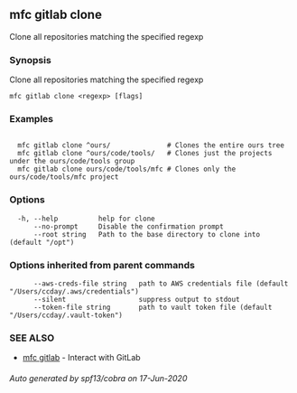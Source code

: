 ## mfc gitlab clone

Clone all repositories matching the specified regexp

### Synopsis

Clone all repositories matching the specified regexp

```
mfc gitlab clone <regexp> [flags]
```

### Examples

```

  mfc gitlab clone ^ours/              # Clones the entire ours tree
  mfc gitlab clone ^ours/code/tools/   # Clones just the projects under the ours/code/tools group
  mfc gitlab clone ours/code/tools/mfc # Clones only the ours/code/tools/mfc project

```

### Options

```
  -h, --help          help for clone
      --no-prompt     Disable the confirmation prompt
      --root string   Path to the base directory to clone into (default "/opt")
```

### Options inherited from parent commands

```
      --aws-creds-file string   path to AWS credentials file (default "/Users/ccday/.aws/credentials")
      --silent                  suppress output to stdout
      --token-file string       path to vault token file (default "/Users/ccday/.vault-token")
```

### SEE ALSO

* [mfc gitlab](mfc_gitlab.md)	 - Interact with GitLab

###### Auto generated by spf13/cobra on 17-Jun-2020
